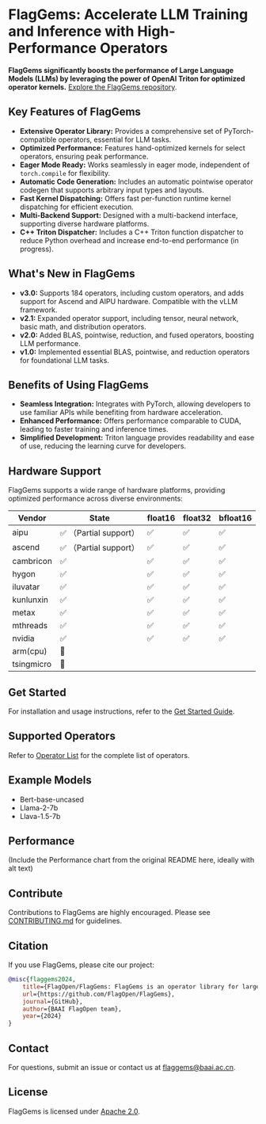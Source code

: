# FlagGems: Accelerate LLM Training and Inference with High-Performance Operators

**FlagGems significantly boosts the performance of Large Language Models (LLMs) by leveraging the power of OpenAI Triton for optimized operator kernels.** [Explore the FlagGems repository](https://github.com/FlagOpen/FlagGems).

## Key Features of FlagGems

*   **Extensive Operator Library:** Provides a comprehensive set of PyTorch-compatible operators, essential for LLM tasks.
*   **Optimized Performance:** Features hand-optimized kernels for select operators, ensuring peak performance.
*   **Eager Mode Ready:** Works seamlessly in eager mode, independent of `torch.compile` for flexibility.
*   **Automatic Code Generation:** Includes an automatic pointwise operator codegen that supports arbitrary input types and layouts.
*   **Fast Kernel Dispatching:** Offers fast per-function runtime kernel dispatching for efficient execution.
*   **Multi-Backend Support:** Designed with a multi-backend interface, supporting diverse hardware platforms.
*   **C++ Triton Dispatcher:** Includes a C++ Triton function dispatcher to reduce Python overhead and increase end-to-end performance (in progress).

## What's New in FlagGems

*   **v3.0:** Supports 184 operators, including custom operators, and adds support for Ascend and AIPU hardware. Compatible with the vLLM framework.
*   **v2.1:** Expanded operator support, including tensor, neural network, basic math, and distribution operators.
*   **v2.0:** Added BLAS, pointwise, reduction, and fused operators, boosting LLM performance.
*   **v1.0:** Implemented essential BLAS, pointwise, and reduction operators for foundational LLM tasks.

## Benefits of Using FlagGems

*   **Seamless Integration:** Integrates with PyTorch, allowing developers to use familiar APIs while benefiting from hardware acceleration.
*   **Enhanced Performance:** Offers performance comparable to CUDA, leading to faster training and inference times.
*   **Simplified Development:** Triton language provides readability and ease of use, reducing the learning curve for developers.

## Hardware Support

FlagGems supports a wide range of hardware platforms, providing optimized performance across diverse environments:

| Vendor      | State                  | float16 | float32 | bfloat16 |
| ----------- | ---------------------- | ------- | ------- | -------- |
| aipu        | ✅ （Partial support） | ✅      | ✅      | ✅       |
| ascend      | ✅ （Partial support） | ✅      | ✅      | ✅       |
| cambricon   | ✅                     | ✅      | ✅      | ✅       |
| hygon       | ✅                     | ✅      | ✅      | ✅       |
| iluvatar    | ✅                     | ✅      | ✅      | ✅       |
| kunlunxin   | ✅                     | ✅      | ✅      | ✅       |
| metax       | ✅                     | ✅      | ✅      | ✅       |
| mthreads    | ✅                     | ✅      | ✅      | ✅       |
| nvidia      | ✅                     | ✅      | ✅      | ✅       |
| arm(cpu)    | 🚧                     |         |         |          |
| tsingmicro  | 🚧                     |         |         |          |

## Get Started

For installation and usage instructions, refer to the [Get Started Guide](docs/get_start_with_flaggems.md).

## Supported Operators

Refer to [Operator List](docs/operator_list.md) for the complete list of operators.

## Example Models

*   Bert-base-uncased
*   Llama-2-7b
*   Llava-1.5-7b

## Performance

(Include the Performance chart from the original README here, ideally with alt text)

## Contribute

Contributions to FlagGems are highly encouraged. Please see [CONTRIBUTING.md](./CONTRIBUTING.md) for guidelines.

## Citation

If you use FlagGems, please cite our project:

```bibtex
@misc{flaggems2024,
    title={FlagOpen/FlagGems: FlagGems is an operator library for large language models implemented in the Triton language.},
    url={https://github.com/FlagOpen/FlagGems},
    journal={GitHub},
    author={BAAI FlagOpen team},
    year={2024}
}
```

## Contact

For questions, submit an issue or contact us at <a href="mailto:flaggems@baai.ac.cn">flaggems@baai.ac.cn</a>.

## License

FlagGems is licensed under [Apache 2.0](./LICENSE).
